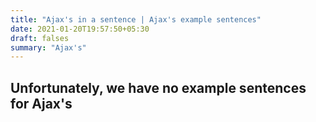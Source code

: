 ```yaml
---
title: "Ajax's in a sentence | Ajax's example sentences"
date: 2021-01-20T19:57:50+05:30
draft: falses
summary: "Ajax's"
---
```

## Unfortunately, we have no example sentences for Ajax's                 
